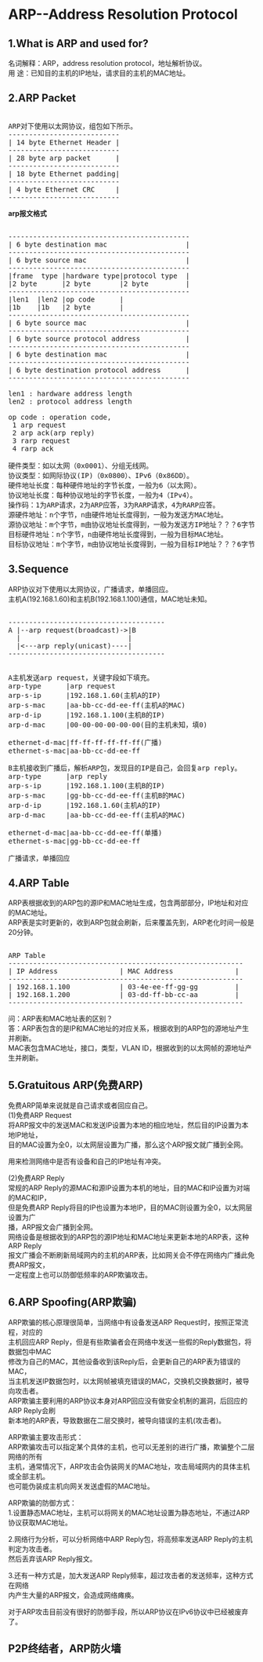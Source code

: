 # ARP--Address Resolution Protocol                
      
## 1.What is ARP and used for?   
名词解释：ARP，address resolution protocol，地址解析协议。    
用    途：已知目的主机的IP地址，请求目的主机的MAC地址。    
    
## 2.ARP Packet    
<pre>    
ARP对下使用以太网协议，组包如下所示。    
---------------------------              
| 14 byte Ethernet Header |               
---------------------------              
| 28 byte arp packet      |              
---------------------------              
| 18 byte Ethernet padding|              
---------------------------              
| 4 byte Ethernet CRC     |              
---------------------------              
</pre>    
**arp报文格式**                
<pre>              
--------------------------------------------              
| 6 byte destination mac                   |              
--------------------------------------------              
| 6 byte source mac                        |              
--------------------------------------------              
|frame  type |hardware type|protocol type  |              
|2 byte      |2 byte       |2 byte         |              
--------------------------------------------              
|len1  |len2 |op code      |              
|1b    |1b   |2 byte       |              
--------------------------------------------              
| 6 byte source mac                        |              
--------------------------------------------              
| 6 byte source protocol address           |              
--------------------------------------------              
| 6 byte destination mac                   |              
--------------------------------------------              
| 6 byte destination protocol address      |              
--------------------------------------------              
              
len1 : hardware address length              
len2 : protocol address length              
              
op code : operation code,               
 1 arp request               
 2 arp ack(arp reply)              
 3 rarp request              
 4 rarp ack              
              
硬件类型：如以太网（0x0001）、分组无线网。              
协议类型：如网际协议(IP)（0x0800）、IPv6（0x86DD）。              
硬件地址长度：每种硬件地址的字节长度，一般为6（以太网）。              
协议地址长度：每种协议地址的字节长度，一般为4（IPv4）。              
操作码：1为ARP请求，2为ARP应答，3为RARP请求，4为RARP应答。              
源硬件地址：n个字节，n由硬件地址长度得到，一般为发送方MAC地址。              
源协议地址：m个字节，m由协议地址长度得到，一般为发送方IP地址？？？6字节？？？。              
目标硬件地址：n个字节，n由硬件地址长度得到，一般为目标MAC地址。              
目标协议地址：m个字节，m由协议地址长度得到，一般为目标IP地址？？？6字节？？？。              
</pre>              
    
## 3.Sequence    
ARP协议对下使用以太网协议，广播请求，单播回应。    
主机A(192.168.1.60)和主机B(192.168.1.100)通信，MAC地址未知。    
<pre>    
--------------------------------------  
A |--arp request(broadcast)->|B  
  |                          |  
  |<---arp reply(unicast)----|  
--------------------------------------  
</pre>    
<pre>    
A主机发送arp request，关键字段如下填充。    
arp-type      |arp request    
arp-s-ip      |192.168.1.60(主机A的IP)    
arp-s-mac     |aa-bb-cc-dd-ee-ff(主机A的MAC)    
arp-d-ip      |192.168.1.100(主机B的IP)    
arp-d-mac     |00-00-00-00-00-00(目的主机未知，填0)    
    
ethernet-d-mac|ff-ff-ff-ff-ff-ff(广播)    
ethernet-s-mac|aa-bb-cc-dd-ee-ff    
    
B主机接收到广播后，解析ARP包，发现目的IP是自己，会回复arp reply。    
arp-type      |arp reply    
arp-s-ip      |192.168.1.100(主机B的IP)    
arp-s-mac     |gg-bb-cc-dd-ee-ff(主机B的MAC)    
arp-d-ip      |192.168.1.60(主机A的IP)    
arp-d-mac     |aa-bb-cc-dd-ee-ff(主机A的MAC)    
    
ethernet-d-mac|aa-bb-cc-dd-ee-ff(单播)    
ethernet-s-mac|gg-bb-cc-dd-ee-ff    
    
广播请求，单播回应    
</pre>    
    
## 4.ARP Table            
ARP表根据收到的ARP包的源IP和MAC地址生成，包含两部部分，IP地址和对应的MAC地址。  
ARP表是实时更新的，收到ARP包就会刷新，后来覆盖先到，ARP老化时间一般是20分钟。  
<pre>  
ARP Table  
---------------------------------------------------------  
| IP Address               | MAC Address               |  
---------------------------------------------------------  
| 192.168.1.100            | 03-4e-ee-ff-gg-gg         |  
| 192.168.1.200            | 03-dd-ff-bb-cc-aa         |  
---------------------------------------------------------  
</pre>  
问：ARP表和MAC地址表的区别？          
答：ARP表包含的是IP和MAC地址的对应关系，根据收到的ARP包的源地址产生并刷新。          
	MAC表包含MAC地址，接口，类型，VLAN ID，根据收到的以太网帧的源地址产生并刷新。        
      
## 5.Gratuitous ARP(免费ARP)            
免费ARP简单来说就是自己请求或者回应自己。          
(1)免费ARP Request          
将ARP报文中的发送MAC和发送IP设置为本地的相应地址，然后目的IP设置为本地IP地址，            
目的MAC设置为全0，以太网层设置为广播，那么这个ARP报文就广播到全网。          
  
用来检测网络中是否有设备和自己的IP地址有冲突。          
          
(2)免费ARP Reply          
常规的ARP Reply的源MAC和源IP设置为本机的地址，目的MAC和IP设置为对端的MAC和IP，            
但是免费ARP Reply将目的IP也设置为本地IP，目的MAC则设置为全0，以太网层设置为广          
播，ARP报文会广播到全网。          
网络设备是根据收到的ARP包的源IP地址和MAC地址来更新本地的ARP表，这种ARP Reply  
报文广播会不断刷新局域网内的主机的ARP表，比如网关会不停在网络内广播此免费ARP报文，    
一定程度上也可以防御低频率的ARP欺骗攻击。          
          
## 6.ARP Spoofing(ARP欺骗)               
ARP欺骗的核心原理很简单，当网络中有设备发送ARP Request时，按照正常流程，对应的            
主机回应ARP Reply，但是有些欺骗者会在网络中发送一些假的Reply数据包，将数据包中MAC            
修改为自己的MAC，其他设备收到该Reply后，会更新自己的ARP表为错误的MAC，            
当主机发送IP数据包时，以太网帧被填充错误的MAC，交换机交换数据时，被导向攻击者。            
ARP欺骗主要利用的ARP协议本身对ARP回应没有做安全机制的漏洞，后回应的ARP Reply会刷            
新本地的ARP表，导致数据在二层交换时，被导向错误的主机(攻击者)。            
      
ARP欺骗主要攻击形式：        
ARP欺骗攻击可以指定某个具体的主机，也可以无差别的进行广播，欺骗整个二层网络的所有        
主机，通常情况下，ARP攻击会伪装网关的MAC地址，攻击局域网内的具体主机或全部主机。      
也可能伪装成主机向网关发送虚假的MAC地址。      
      
ARP欺骗的防御方式：      
1.设置静态MAC地址，主机可以将网关的MAC地址设置为静态地址，不通过ARP协议获取MAC地址。        
      
2.网络行为分析，可以分析网络中ARP Reply包，将高频率发送ARP Reply的主机判定为攻击者。    
然后丢弃该ARP Reply报文。      
      
3.还有一种方式是，加大发送ARP Reply频率，超过攻击者的发送频率，这种方式在网络      
内产生大量的ARP报文，会造成网络瘫痪。      
      
对于ARP攻击目前没有很好的防御手段，所以ARP协议在IPv6协议中已经被废弃了。      
      
## P2P终结者，ARP防火墙      
